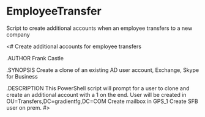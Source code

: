 # EmployeeTransfer
Script to create additional accounts when an employee transfers to a new company

<#
Create additional accounts for employee transfers

.AUTHOR
Frank Castle

.SYNOPSIS
Create a clone of an existing AD user account, Exchange, Skype for Business

.DESCRIPTION 
This PowerShell script will prompt for a user to clone and create an additional account with a 1 on the end. 
User will be created in OU=Transfers,DC=gradientfg,DC=COM 
Create mailbox in GPS_1
Create SFB user on prem.
#>

